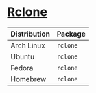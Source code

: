 # [Rclone](https://github.com/rclone/rclone)

| Distribution | Package  |
| ------------ | -------- |
| Arch Linux   | `rclone` |
| Ubuntu       | `rclone` |
| Fedora       | `rclone` |
| Homebrew     | `rclone` |
